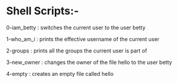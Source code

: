 <h1>Shell Scripts:-</h1>

<p>0-iam_betty : switches the current user to the user betty<br>
<p>1-who_am_i : prints the effective username of the current user<br>
<p>2-groups : prints all the groups the current user is part of<br>
<p>3-new_owner : changes the owner of the file hello to the user betty<br>
<p>4-empty : creates an empty file called hello<br>
